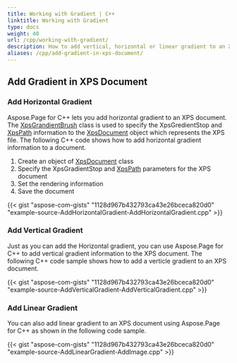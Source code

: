 ```yaml
---
title: Working with Gradient | C++
linktitle: Working with Gradient
type: docs
weight: 40
url: /cpp/working-with-gradient/
description: How to add vertical, horizontal or linear gradient to an XPS file is a question answered by Aspose.Page API solution.  See how to use the functionality in C++
aliases: /cpp/add-gradient-in-xps-document/
---
```

## **Add Gradient in XPS Document**
### **Add Horizontal Gradient**
Aspose.Page for C++ lets you add horizontal gradient to an XPS document. The [XpsGrandientBrush](https://reference.aspose.com/page/cpp/class/aspose.page.x_p_s.xps_model.xps_gradient_brush/) class is used to specify the XpsGredientStop and [XpsPath](https://reference.aspose.com/page/cpp/class/aspose.page.x_p_s.xps_model.xps_path) information to the [XpsDocument](https://reference.aspose.com/page/cpp/class/aspose.page.x_p_s.xps_document) object which represents the XPS file. The following C++ code shows how to add horizontal gradient information to a document.

1. Create an object of [XpsDocument](https://reference.aspose.com/page/cpp/class/aspose.page.x_p_s.xps_document) class
1. Specify the XpsGradientStop and [XpsPath](https://reference.aspose.com/page/cpp/class/aspose.page.x_p_s.xps_model.xps_path) parameters for the XPS document
1. Set the rendering information
1. Save the document


{{< gist "aspose-com-gists" "1128d967b432793ca43e26bceca820d0" "example-source-AddHorizontalGradient-AddHorizontalGradient.cpp" >}}
### **Add Vertical Gradient**
Just as you can add the Horizontal gradient, you can use Aspose.Page for C++ to add vertical gradient information to the XPS document. The following C++ code sample shows how to add a verticle gradient to an XPS document.


{{< gist "aspose-com-gists" "1128d967b432793ca43e26bceca820d0" "example-source-AddVerticalGradient-AddVerticalGradient.cpp" >}}
### **Add Linear Gradient**
You can also add linear gradient to an XPS document using Aspose.Page for C++ as shown in the following code sample.


{{< gist "aspose-com-gists" "1128d967b432793ca43e26bceca820d0" "example-source-AddLinearGradient-AddImage.cpp" >}}



